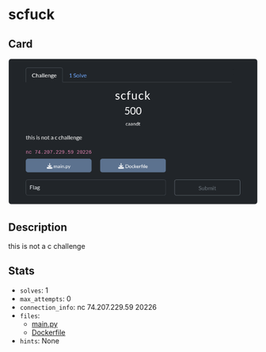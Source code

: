 # scfuck
Card
---
<center><img src="card.png" alt="card"/></center>

Description 
---
this is not a c challenge

Stats
---
- `solves`: 1
- `max_attempts`: 0
- `connection_info`: nc 74.207.229.59 20226
- `files`: 
	- [main.py](https://ctf.texsaw.org/files/db75589a064543429852736a0c7c0eb1/main.py?token=eyJ1c2VyX2lkIjo5MTEsInRlYW1faWQiOjU0MiwiZmlsZV9pZCI6MjN9.Z_paiQ.TbKbDN4IkcaPjkFhlSuXnxqlDf0)
	- [Dockerfile](https://ctf.texsaw.org/files/baa35f670e70cb69eba39d5815aca754/Dockerfile?token=eyJ1c2VyX2lkIjo5MTEsInRlYW1faWQiOjU0MiwiZmlsZV9pZCI6NDZ9.Z_paiQ.JDfUGltVTCwZz7Er4q7ClTq_7K4)
- `hints`: None
